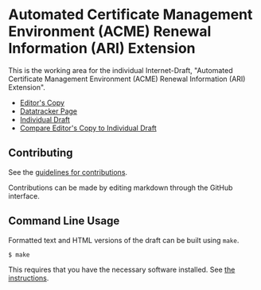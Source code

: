 # Automated Certificate Management Environment (ACME) Renewal Information (ARI) Extension

This is the working area for the individual Internet-Draft, "Automated Certificate Management Environment (ACME) Renewal Information (ARI) Extension".

* [Editor's Copy](https://aarongable.github.io/draft-acme-ari/#go.draft-aaron-acme-ari.html)
* [Datatracker Page](https://datatracker.ietf.org/doc/draft-aaron-acme-ari)
* [Individual Draft](https://datatracker.ietf.org/doc/html/draft-aaron-acme-ari)
* [Compare Editor's Copy to Individual Draft](https://aarongable.github.io/draft-acme-ari/#go.draft-aaron-acme-ari.diff)


## Contributing

See the
[guidelines for contributions](https://github.com/aarongable/draft-acme-ari/blob/main/CONTRIBUTING.md).

Contributions can be made by editing markdown through the GitHub interface.


## Command Line Usage

Formatted text and HTML versions of the draft can be built using `make`.

```sh
$ make
```

This requires that you have the necessary software installed.  See
[the instructions](https://github.com/martinthomson/i-d-template/blob/main/doc/SETUP.md).

